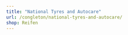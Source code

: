 ```yaml
---
title: "National Tyres and Autocare"
url: /congleton/national-tyres-and-autocare/
shop: Reifen
---
```

